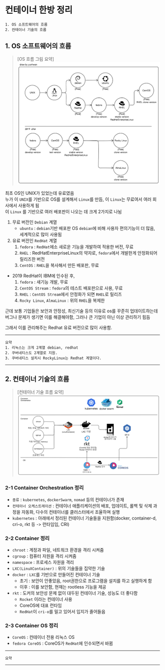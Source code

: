 # 컨테이너 한방 정리
    1. OS 소프트웨어의 흐름
    2. 컨테이너 기술의 흐름



## 1. OS 소프트웨어의 흐름
> [OS 흐름 그림 요약]
> ![OS_img](OS_history.png) 

최초 OS인 UNIX가 있었는데 유료였음  
누가 이 `UNIX`를 기반으로 OS를 설계해서 `Linux`를 만듬,
이 `Linux`는 무료여서 여러 회사에서 사용하게 됨  
이 `Linux` 를 기반으로 여러 배포판이 나오는 데 크게 2가지로 나뉨  
1. 무료 버전인 `Debian` 계열
   - `ubuntu` : `debian`기반 배포판 OS `debian`에 비해 사용자 편의기능이 더 많음, 세계적으로 많이 사용됨
2. 유료 버전인 `RedHat` 계열  
   1.  `fedora` : `RedHat`에소 새로운 기능을 개발하여 적용한 버전, 무료
   2. `RHEL` : RedHatEnterpriseLinux의 약자로, `fedora`에서 개발한게 안정화되어 릴리즈한 버전
   3. `CentOS` : `RHEL`을 복사해서 만든 배포판, 무료
- 2019 RedHat이 IBM에 인수된 후, 
  1. `fedora` :  새기능 개발, 무료 
  2. `CentOS Stream` : `fedora`의 테스트 배포판으로 사용, 무료
  3. `RHEL` : `CentOS Stream`에서 안정화가 되면 `RHEL`로 릴리즈
  4. `Rocky Linux`, `AlmaLinux` : 위의 `RHEL`을 복제한 
 
근데 보통 기업들은 보안과 안정성, 최신기술 등의 이유로 os를 꾸준히 업데이트하는데  
버그나 문제가 생기면 이를 해결해야함, 그러나 큰 기업이 아닌 이상 관리하기 힘듬  

그래서 이를 관리해주는 Redhat 유료 버전으로 많이 사용함.  

---
    요약
    1. 리눅스는 크게 2계열 debian, redhat
    2. 쿠버네티스도 2계열로 지원.
    3. 쿠버네티스 설치시 RockyLinux는 Redhat 계열이다.

---


## 2. 컨테이너 기술의 흐름

> [컨테이너 기술 흐름 요약]
> ![img.png](container_history.png)

### 2-1 Container Orchestration 정리
- `종류` : `kubernetes`, `dockerSwarm`, `nomad` 등의 컨테이너가 존재
- `컨테이너 오케스트레이션` : 컨테이너 애플리케이션의 배포, 업데이트, 롤백 및 삭제 과정을 자동화, 다수의 컨테이너를 클러스터에서 조율하며 실행
- `kubernetes` : 아래에서 정리된 컨테이너 기술들을 지원함(docker, container-d, cri-o, rkt 등 -> 런타임임, CRI) 

### 2-2 Container 정리
- `chroot` : 계정과 파일, 네트워크 환경을 격리 시켜줌
- `cgroup` : 컴퓨터 자원을 격리 시켜줌
- `namespace` : 프로세스 자원을 격리 
- `LXC(LinuXContainer)` :  위의 기술들을 집약한 기술
- `docker` : `LXC`를 기반으로 만들어진 컨테이너 기술  
    - 초기 : 보안이 안좋았음, root권한으로 프로그램을 설치를 하고 실행하게 함
    - 이후 : 이를 보안함, 현재는 rootless 기능을 제공
- `rkt` : 도커의 보안성 문제 없이 대두된 컨테이너 기술, 성능도 더 좋다함 
    - `Rocket` 이라는 컨테이너 사용
    - CoreOS에 대표 런타임
    - `RedHat`이 `cri-o`를 밀고 있어서 입지가 줄어들음

### 2-3 Container OS 정리
- `CoreOS` : 컨테이너 전용 리눅스 OS
- `fedora CoreOS` : CoreOS가 `RedHat`에 인수되면서 바뀜

---
    요약
    
---
